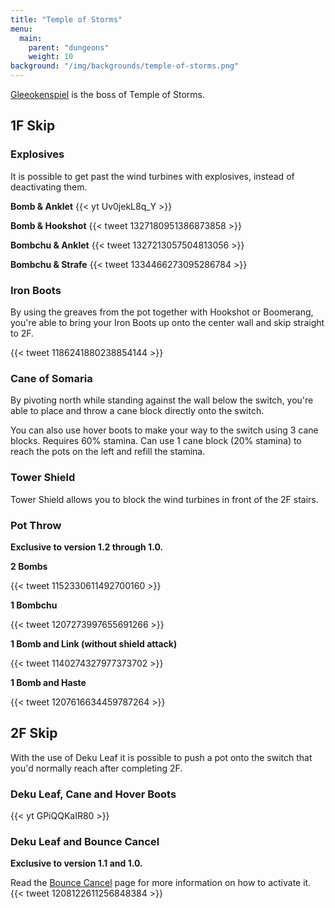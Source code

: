 ```yaml
---
title: "Temple of Storms"
menu:
  main:
    parent: "dungeons"
    weight: 10
background: "/img/backgrounds/temple-of-storms.png"
---
```


[Gleeokenspiel](/bosses/gleeokenspiel) is the boss of Temple of Storms.

## 1F Skip

### Explosives

It is possible to get past the wind turbines with explosives, instead of deactivating them.

**Bomb & Anklet**
{{< yt Uv0jekL8q_Y >}}

**Bomb & Hookshot**
{{< tweet 1327180951386873858 >}}

**Bombchu & Anklet**
{{< tweet 1327213057504813056 >}}

**Bombchu & Strafe**
{{< tweet 1334466273095286784 >}}

### Iron Boots

By using the greaves from the pot together with Hookshot or Boomerang, you're able to bring your Iron Boots up onto the center wall and skip straight to 2F.

{{< tweet 1186241880238854144 >}}

### Cane of Somaria

By pivoting north while standing against the wall below the switch, you're able to place and throw a cane block directly onto the switch.

You can also use hover boots to make your way to the switch using 3 cane blocks. Requires 60% stamina.
Can use 1 cane block (20% stamina) to reach the pots on the left and refill the stamina.

### Tower Shield

Tower Shield allows you to block the wind turbines in front of the 2F stairs.

### Pot Throw

**Exclusive to version 1.2 through 1.0.**

**2 Bombs**

{{< tweet 1152330611492700160 >}}

**1 Bombchu**

{{< tweet 1207273997655691266 >}}

**1 Bomb and Link (without shield attack)**

{{< tweet 1140274327977373702 >}}

**1 Bomb and Haste**

{{< tweet 1207616634459787264 >}}

## 2F Skip

With the use of Deku Leaf it is possible to push a pot onto the switch that you'd normally reach after completing 2F.

### Deku Leaf, Cane and Hover Boots

{{< yt GPiQQKaIR80 >}}

### Deku Leaf and Bounce Cancel

**Exclusive to version 1.1 and 1.0.**

Read the [Bounce Cancel](/tech/bounce-cancel/) page for more information on how to activate it.
{{< tweet 1208122611256848384 >}}

